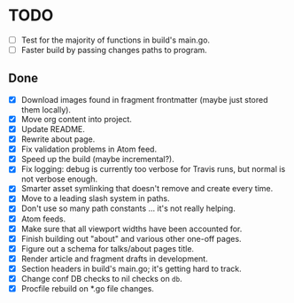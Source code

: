# TODO

* [ ] Test for the majority of functions in build's main.go.
* [ ] Faster build by passing changes paths to program.

## Done

* [x] Download images found in fragment frontmatter (maybe just stored them
  locally).
* [x] Move org content into project.
* [x] Update README.
* [x] Rewrite about page.
* [x] Fix validation problems in Atom feed.
* [x] Speed up the build (maybe incremental?).
* [x] Fix logging: debug is currently too verbose for Travis runs, but normal
  is not verbose enough.
* [x] Smarter asset symlinking that doesn't remove and create every time.
* [x] Move to a leading slash system in paths.
* [x] Don't use so many path constants ... it's not really helping.
* [x] Atom feeds.
* [x] Make sure that all viewport widths have been accounted for.
* [x] Finish building out "about" and various other one-off pages.
* [x] Figure out a schema for talks/about pages title.
* [x] Render article and fragment drafts in development.
* [x] Section headers in build's main.go; it's getting hard to track.
* [x] Change conf DB checks to nil checks on `db`.
* [x] Procfile rebuild on *.go file changes.
